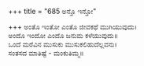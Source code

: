 +++
title = "685 ಅನ್ತೊ ಇನ್ತೋ"

+++
ಅಂತೊ ಇಂತೋ ಎಂತೊ ಜೀವಕಥೆ ಮುಗಿಯುವುದು।  
ಅಂದೊ ಇಂದೋ ಎಂದೊ ಜನುಮ ಕಳೆಯುವುದು॥  
ಒಂದೆ ಮರೆವಿನ ಮುಸುಕು ಮುಸುಕಲಿಹುದೆಲ್ಲವನು।  
ಸಂತಸದ ಮಾತಿಷ್ಟೆ - ಮಂಕುತಿಮ್ಮ॥  
